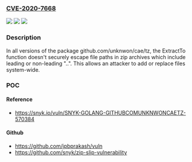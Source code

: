 ### [CVE-2020-7668](https://cve.mitre.org/cgi-bin/cvename.cgi?name=CVE-2020-7668)
![](https://img.shields.io/static/v1?label=Product&message=github.com%2Funknwon%2Fcae%2Ftz&color=blue)
![](https://img.shields.io/static/v1?label=Version&message=%3E%3D%200%20&color=brighgreen)
![](https://img.shields.io/static/v1?label=Vulnerability&message=Arbitrary%20File%20Write%20via%20Archive%20Extraction%20(Zip%20Slip)&color=brighgreen)

### Description

In all versions of the package github.com/unknwon/cae/tz, the ExtractTo function doesn't securely escape file paths in zip archives which include leading or non-leading "..". This allows an attacker to add or replace files system-wide.

### POC

#### Reference
- https://snyk.io/vuln/SNYK-GOLANG-GITHUBCOMUNKNWONCAETZ-570384

#### Github
- https://github.com/jpbprakash/vuln
- https://github.com/snyk/zip-slip-vulnerability

